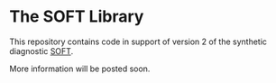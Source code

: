 # The SOFT Library
This repository contains code in support of version 2 of the synthetic diagnostic
[SOFT](https://github.com/hoppe93/SOFT2).

More information will be posted soon.
